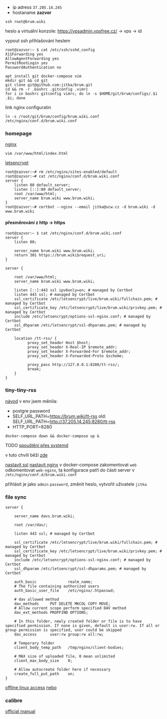 * ip adress `37.205.14.245`
* hostaname **zazvor**
```
ssh root@brum.wiki
```
heslo a virtuální konzole:
https://vpsadmin.vpsfree.cz/ -> vps -> id 

vypout ssh příhlašování heslem
```
root@zazvor:~ $ cat /etc/ssh/sshd_config 
X11Forwarding yes
AllowAgentForwarding yes
PermitRootLogin yes
PasswordAuthentication no
```


```
apt install git docker-compose vim
mkdir git && cd git
git clone git@github.com:jitka/brum.git
cd && rm -r .bashrc .gitconfig .vimrc
for i in bashrc gitconfig vimrc; do ln -s $HOME/git/brum/configs/.$i .$i; done
```

link nginx configuratin
```
ln -s /root/git/brum/config/brum.wiki.conf /etc/nginx/conf.d/brum.wiki.conf 
```
### homepage

[nginx](https://www.digitalocean.com/community/tutorials/how-to-install-nginx-on-debian-10)
```
vim /var/www/html/index.html
```
[letsencrypt](https://www.nginx.com/blog/using-free-ssltls-certificates-from-lets-encrypt-with-nginx/)
```
root@zazvor:~# rm /etc/nginx/sites-enabled/default
root@zazvor:~# cat /etc/nginx/conf.d/brum.wiki.conf
server {
    listen 80 default_server;
    listen [::]:80 default_server;
    root /var/www/html;
    server_name brum.wiki www.brum.wiki;
}
root@zazvor:~# certbot --nginx --email jitka@ucw.cz -d brum.wiki -d www.brum.wiki
```
#### přesměrování z http -> https
```
root@zazvor:~ $ cat /etc/nginx/conf.d/brum.wiki.conf 
server {
    listen 80;

    server_name brum.wiki www.brum.wiki;
    return 301 https://brum.wiki$request_uri;
}

server {

    root /var/www/html;
    server_name brum.wiki www.brum.wiki;

    listen [::]:443 ssl ipv6only=on; # managed by Certbot
    listen 443 ssl; # managed by Certbot
    ssl_certificate /etc/letsencrypt/live/brum.wiki/fullchain.pem; # managed by Certbot
    ssl_certificate_key /etc/letsencrypt/live/brum.wiki/privkey.pem; # managed by Certbot
    include /etc/letsencrypt/options-ssl-nginx.conf; # managed by Certbot
    ssl_dhparam /etc/letsencrypt/ssl-dhparams.pem; # managed by Certbot

    location /tt-rss/ {
          proxy_set_header Host $host;
          proxy_set_header X-Real-IP $remote_addr;
          proxy_set_header X-Forwarded-For $remote_addr;
          proxy_set_header X-Forwarded-Proto $scheme;

          proxy_pass http://127.0.0.1:8280/tt-rss/;
          break;
    }
}
```

### tiny-tiny-rss
[návod](https://git.tt-rss.org/fox/ttrss-docker-compose/src/static-dockerhub/README.md)
v env jsem měnila:
* postgre password 
* SELF_URL_PATH=https://brum.wiki/tt-rss old: SELF_URL_PATH=http://37.205.14.245:8280/tt-rss
* HTTP_PORT=8280

```
docker-compose down && docker-compose up &
```
TODO [spouštění přes systemd](https://community.hetzner.com/tutorials/docker-compose-as-systemd-service)

v tuto chvílí běží [zde](http://37.205.14.245:8280/tt-rss/)

[nastavit ssl](https://git.tt-rss.org/fox/ttrss-docker-compose/wiki#using-ssl-with-letsencrypt)
[nastavit nginx](https://git.tt-rss.org/fox/ttrss-docker-compose/wiki#how-do-i-put-this-container-behind-a-reverse-proxy) v docker-compose zakomentovat `web` odkomentovat `web-nginx`, ta konfigurace patří do části server v `/etc/nginx/conf.d/brum.wiki.conf` 


přihlásit je jako `admin` `password`, změnit heslo, vytvořit uživatele `jitka`

### file sync
```
server {

    server_name davs.brum.wiki;

    root /var/dav/;

    listen 443 ssl; # managed by Certbot
        
    ssl_certificate /etc/letsencrypt/live/brum.wiki/fullchain.pem; # managed by Certbot
    ssl_certificate_key /etc/letsencrypt/live/brum.wiki/privkey.pem; # managed by Certbot
    include /etc/letsencrypt/options-ssl-nginx.conf; # managed by Certbot
    ssl_dhparam /etc/letsencrypt/ssl-dhparams.pem; # managed by Certbot

    auth_basic              realm_name;
    # The file containing authorized users
    auth_basic_user_file    /etc/nginx/.htpasswd;

    # dav allowed method
    dav_methods     PUT DELETE MKCOL COPY MOVE;
    # Allow current scope perform specified DAV method
    dav_ext_methods PROPFIND OPTIONS;

    # In this folder, newly created folder or file is to have specified permission. If none is given, default is user:rw. If all or group permission is specified, user could be skipped 
    dav_access      user:rw group:rw all:rw;

    # Temporary folder
    client_body_temp_path   /tmp/nginx/client-bodies;

    # MAX size of uploaded file, 0 mean unlimited
    client_max_body_size    0;  

    # Allow autocreate folder here if necessary
    create_full_put_path    on; 
}
```
[offline linux access](https://syncany.readthedocs.io/en/latest/commands.html)
[nebo](https://github.com/Jwink3101/syncrclone)

### calibre
[official manual](https://manual.calibre-ebook.com/server.html#accessing-the-server-from-devices-on-your-home-network)
